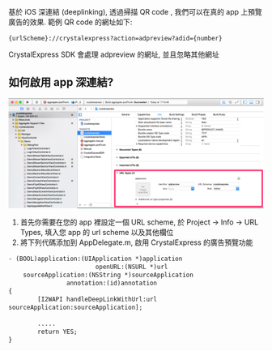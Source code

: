 基於 iOS 深連結 (deeplinking), 透過掃描 QR code , 我們可以在真的 app 上預覽廣告的效果. 範例 QR code 的網址如下:
```
{urlScheme}://crystalexpress?action=adpreview?adid={number}
```

CrystalExpress SDK 會處理 adpreview 的網址, 並且忽略其他網址
## 如何啟用 app 深連結?
![configure deeplink](../images/deeplink.png)

1. 首先你需要在您的 app 裡設定一個 URL scheme, 於 Project -> Info -> URL Types, 填入您 app 的 url scheme 以及其他欄位
2. 將下列代碼添加到 AppDelegate.m, 啟用 CrystalExpress 的廣告預覽功能

```objc
- (BOOL)application:(UIApplication *)application
                        openURL:(NSURL *)url
    sourceApplication:(NSString *)sourceApplication
                annotation:(id)annotation
{
        [I2WAPI handleDeepLinkWithUrl:url sourceApplication:sourceApplication];

        .....
        return YES;
}
```
